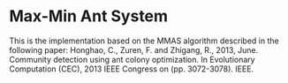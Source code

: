 # Max-Min Ant System
This is the implementation based on the MMAS algorithm described in the following paper: 
Honghao, C., Zuren, F. and Zhigang, R., 2013, June. Community detection using ant colony optimization. In Evolutionary Computation (CEC), 2013 IEEE Congress on (pp. 3072-3078). IEEE.
